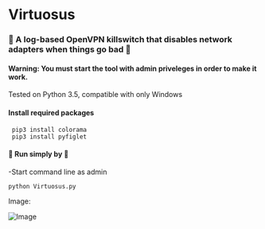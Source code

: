 # Virtuosus
### :space_invader: A log-based OpenVPN killswitch that disables network adapters when things go bad :space_invader:

#### Warning: You must start the tool with admin priveleges in order to make it work.

Tested on Python 3.5, compatible with only Windows

#### Install required packages
```
 pip3 install colorama
 pip3 install pyfiglet
```
#### :ghost: Run simply by :ghost:

-Start command line as admin
```
python Virtuosus.py
```

Image:

![Image](https://user-images.githubusercontent.com/83503290/141673980-cedee58c-c4ff-4cff-8d6e-f03c08fd7ff1.png)
